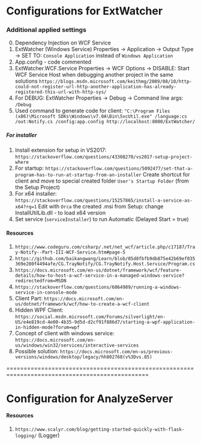 # Configurations for ExtWatcher

### Additional applied settings 
0. Dependency Injection on WCF Service
1. ExtWatcher (Windows Service) Properties -> Application -> Output Type -> SET TO: `Console Application` instead of `Windows Application`
2. App.config - code commented
3. ExtWatcher.WCF.Service Properties -> WCF Options -> DISABLE: Start WCF Service Host when debugging another project in the same solutions
`https://blogs.msdn.microsoft.com/keithmg/2009/08/10/http-could-not-register-url-http-another-application-has-already-registered-this-url-with-http-sys/`
4. For DEBUG: ExtWatcher Properties -> Debug -> Command line args: `/Debug`
5. Used command to generate code for client: `"C:\Program Files (x86)\Microsoft SDKs\Windows\v7.0A\Bin\SvcUtil.exe" /language:cs /out:Notify.cs /config:app.config http://localhost:8000/ExtWatcher/`

##### For installer
1. Install extension for setup in VS2017: `https://stackoverflow.com/questions/43308270/vs2017-setup-project-where`
2. For startup: `https://stackoverflow.com/questions/5092477/set-that-a-program-has-to-run-at-startup-from-an-installer`
    Create shortcut for client and move to special created folder `User's Startup Folder` (from the Setup Project)
3. For x64 installer: `https://stackoverflow.com/questions/15257865/install-a-service-as-x64?rq=1`
    Edit with `Orca` the created .msi from Setup: change InstallUtilLib.dll - to load x64 version
4. Set service (`serviceInstaller`) to run Automatic (Delayed Start = true)



#### Resources
1. `https://www.codeguru.com/csharp/.net/net_wcf/article.php/c17187/Tray-Notify--Part-III-WCF-Service.htm#page-5`
2. `https://github.com/baikangwang/Learn/blob/05d8fbfb9db875e42b69ef035369e280f4494afe/CG.TrayNotify/CG.TrayNotify.Host.Service/Program.cs`
3. `https://docs.microsoft.com/en-us/dotnet/framework/wcf/feature-details/how-to-host-a-wcf-service-in-a-managed-windows-service?redirectedfrom=MSDN`
4. `https://stackoverflow.com/questions/6064989/running-a-windows-service-in-console-mode`
5. Client Part: `https://docs.microsoft.com/en-us/dotnet/framework/wcf/how-to-create-a-wcf-client`
6. Hidden WPF Client: `https://social.msdn.microsoft.com/Forums/silverlight/en-US/e4e819cd-4e00-4b35-9d5d-d2cf91f886d7/starting-a-wpf-application-in-hidden-mode?forum=wpf`
7. Concept of client with windows service: `https://docs.microsoft.com/en-us/windows/win32/services/interactive-services`
8. Possible solution: `https://docs.microsoft.com/en-us/previous-versions/windows/desktop/legacy/hh802768(v%3Dvs.85)`

===============================================================================================

# Configuration for AnalyzeServer

#### Resources
1. `https://www.scalyr.com/blog/getting-started-quickly-with-flask-logging/` (Logger)